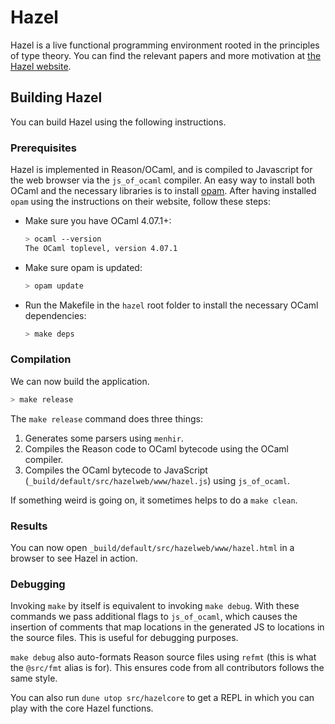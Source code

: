# Hazel

Hazel is a live functional programming environment rooted in the principles
of type theory. You can find the relevant papers and more motivation at
[the Hazel website](http://hazel.org/).

## Building Hazel

You can build Hazel using the following instructions.

### Prerequisites

Hazel is implemented in Reason/OCaml, and is compiled to Javascript for the web browser via the `js_of_ocaml` compiler. An easy way to install both OCaml and the necessary libraries is to install [opam](https://opam.ocaml.org/). After having installed `opam` using the instructions on their website, follow these steps:

  - Make sure you have OCaml 4.07.1+:

    ```sh
    > ocaml --version
    The OCaml toplevel, version 4.07.1
    ```

  - Make sure opam is updated:

    ```sh
    > opam update
    ```

  - Run the Makefile in the `hazel` root folder to install the necessary OCaml dependencies:

    ```sh
    > make deps
    ```

### Compilation

We can now build the application.

```sh
> make release
```

The `make release` command does three things:

1. Generates some parsers using `menhir`.
2. Compiles the Reason code to OCaml bytecode using the OCaml compiler.
3. Compiles the OCaml bytecode to JavaScript (`_build/default/src/hazelweb/www/hazel.js`) using `js_of_ocaml`.

If something weird is going on, it sometimes helps to do a `make clean`.

### Results

You can now open `_build/default/src/hazelweb/www/hazel.html` in a browser to see Hazel in action.

### Debugging

Invoking `make` by itself is equivalent to invoking `make debug`. With these commands we pass additional flags to `js_of_ocaml`, which causes the insertion of comments that map locations in the generated JS to locations in the source files. This is useful for debugging purposes.

`make debug` also auto-formats Reason source files using `refmt` (this is what the `@src/fmt` alias is for). This ensures code from all contributors follows the same style.

You can also run `dune utop src/hazelcore` to get a REPL in which you can play with the core Hazel functions.
